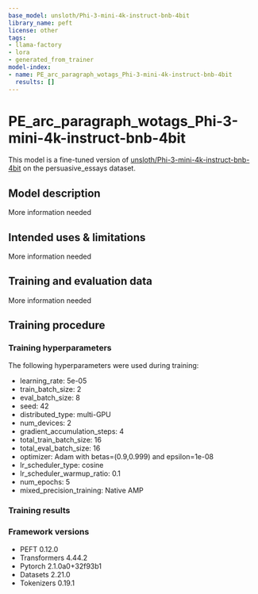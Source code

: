 ```yaml
---
base_model: unsloth/Phi-3-mini-4k-instruct-bnb-4bit
library_name: peft
license: other
tags:
- llama-factory
- lora
- generated_from_trainer
model-index:
- name: PE_arc_paragraph_wotags_Phi-3-mini-4k-instruct-bnb-4bit
  results: []
---
```


<!-- This model card has been generated automatically according to the information the Trainer had access to. You
should probably proofread and complete it, then remove this comment. -->

# PE_arc_paragraph_wotags_Phi-3-mini-4k-instruct-bnb-4bit

This model is a fine-tuned version of [unsloth/Phi-3-mini-4k-instruct-bnb-4bit](https://huggingface.co/unsloth/Phi-3-mini-4k-instruct-bnb-4bit) on the persuasive_essays dataset.

## Model description

More information needed

## Intended uses & limitations

More information needed

## Training and evaluation data

More information needed

## Training procedure

### Training hyperparameters

The following hyperparameters were used during training:
- learning_rate: 5e-05
- train_batch_size: 2
- eval_batch_size: 8
- seed: 42
- distributed_type: multi-GPU
- num_devices: 2
- gradient_accumulation_steps: 4
- total_train_batch_size: 16
- total_eval_batch_size: 16
- optimizer: Adam with betas=(0.9,0.999) and epsilon=1e-08
- lr_scheduler_type: cosine
- lr_scheduler_warmup_ratio: 0.1
- num_epochs: 5
- mixed_precision_training: Native AMP

### Training results



### Framework versions

- PEFT 0.12.0
- Transformers 4.44.2
- Pytorch 2.1.0a0+32f93b1
- Datasets 2.21.0
- Tokenizers 0.19.1
